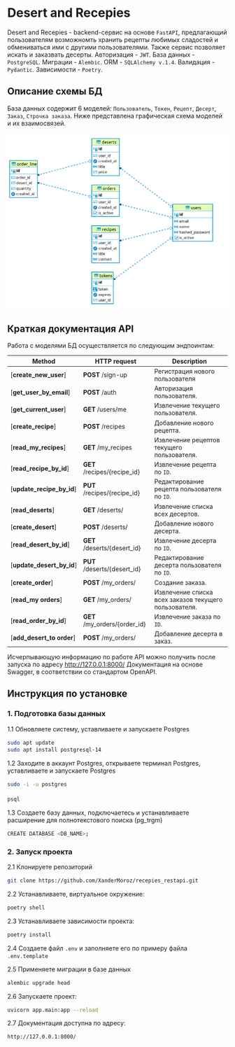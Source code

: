 # Desert and Recepies

Desert and Recepies - backend-сервис на основе `FastAPI`, предлагающий пользователям возможномть хранить рецепты любимых сладостей и обмениваться ими с другими пользователями. Также сервис позволяет искать и заказвать десерты. Авторизация - `JWT`. База данных - `PostgreSQL`. Миграции - `Alembic`. ORM - `SQLAlchemy v.1.4`. Валидация - `Pydantic`. Зависимости - `Poetry`.   

## Описание схемы БД

База данных содержит 6 моделей: `Пользователь`, `Токен`, `Рецепт`, `Десерт`, `Заказ`, `Строчка заказа`. Ниже представлена графическая схема моделей и их взаимосвязей.

![Screen Shot](extras/erd.png)

## Краткая документация API

Работа с моделями БД осуществляется по следующим эндпоинтам: 

Method | HTTP request | Description
------------- | ------------- | -------------
[**create_new_user**] | **POST** /sign-up | Регистрация нового пользователя
[**get_user_by_email**] | **POST** /auth |  Авторизация пользователя.
[**get_current_user**] | **GET** /users/me | Извлечение текущего пользователя.
[**create_recipe**] | **POST** /recipes | Добавление нового рецепта.
[**read_my_recipes**] | **GET** /my_recipes | Извлечение рецептов текущего пользователя.
[**read_recipe_by_id**] | **GET** /recipes/{recipe_id} | Извлечение рецепта по `ID`.
[**update_recipe_by_id**] | **PUT** /recipes/{recipe_id} | Редактирование рецепта пользователя по `ID`.
[**read_deserts**] | **GET** /deserts/ | Извлечение списка всех десертов.
[**create_desert**] | **POST** /deserts/ | Добавление нового десерта.
[**read_desert_by_id**] | **GET** /deserts/{desert_id} |  Извлечение десерта по `ID`.
[**update_desert_by_id**] | **PUT** /deserts/{desert_id} | Редактирование десерта пользователя по `ID`.
[**create_order**] | **POST** /my_orders/ | Создание заказа.
[**read_my orders**] | **GET** /my_orders/ | Извлечение списка всех заказов текущего пользователя.
[**read_order_by_id**] | **GET** /my_orders/{order_id} |  Извлечение заказа по `ID`.
[**add_desert_to order**] | **POST** /my_orders/ | Добавление десерта в заказ.


Исчерпывающую информацию по работе API можно получить после запуска по адресу http://127.0.0.1:8000/
Документация на основе Swagger, в соответствии со стандартом OpenAPI.

## Инструкция по установке

### 1. Подготовка базы данных

1.1 Обновляете систему, уставливаете и запускаете Postgres
```sh
sudo apt update
sudo apt install postgresql-14
```

1.2 Заходите в аккаунт Postgres, открываете терминал Postgres, уставливаете и запускаете Postgres
```sh
sudo -i -u postgres 

psql
```
1.3 Создаете базу данных, подключаетесь и устанавливаете расширение для полнотекстового поиска (pg_trgm)
```sh
CREATE DATABASE <DB_NAME>;
```

### 2. Запуск проекта

2.1 Клонируете репозиторий
```sh
git clone https://github.com/XanderMoroz/recepies_restapi.git
```
2.2 Устанавливаете, виртуальное окружение:
```sh
poetry shell
```
2.3 Устанавливаете зависимости проекта:
```sh
poetry install
```
2.4 Создаете файл `.env` и заполняете его по примеру файла `.env.template`

2.5 Применяете миграции в базе данных
```sh
alembic upgrade head
```
2.6 Запускаете проект:
```sh
uvicorn app.main:app --reload
```
2.7 Документация доступна по адресу: 
```sh
http://127.0.0.1:8000/
```
